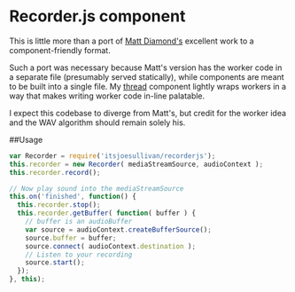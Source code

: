 # Recorder.js component

This is little more than a port of [Matt Diamond's](https://github.com/mattdiamond/Recorderjs) excellent work to a component-friendly format.

Such a port was necessary because Matt's version has the worker code in a separate file (presumably served statically), while components are meant to be built into a single file. My [thread](https://github.com/itsjoesullivan/thread) component lightly wraps workers in a way that makes writing worker code in-line palatable.

I expect this codebase to diverge from Matt's, but credit for the worker idea and the WAV algorithm should remain solely his.

##Usage

```javascript
var Recorder = require('itsjoesullivan/recorderjs');
this.recorder = new Recorder( mediaStreamSource, audioContext );
this.recorder.record();

// Now play sound into the mediaStreamSource
this.on('finished', function() {
  this.recorder.stop();
  this.recorder.getBuffer( function( buffer ) {
    // buffer is an audioBuffer
    var source = audioContext.createBufferSource();
    source.buffer = buffer;
    source.connect( audioContext.destination );
    // Listen to your recording
    source.start();
  });
}, this);
```


